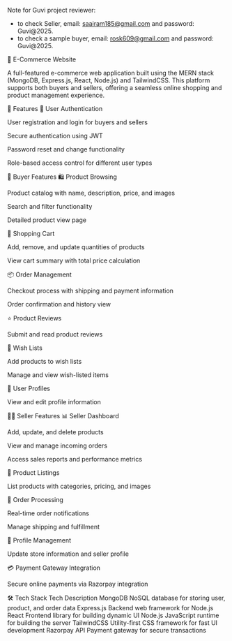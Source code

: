 Note for Guvi project reviewer:
  - to check Seller, email: saairam185@gmail.com and password: Guvi@2025.
  - to check a sample buyer, email: rosk609@gmail.com and password: Guvi@2025.

🛒 E-Commerce Website

A full-featured e-commerce web application built using the MERN stack (MongoDB, Express.js, React, Node.js) and TailwindCSS. This platform supports both buyers and sellers, offering a seamless online shopping and product management experience.

🚀 Features
🔐 User Authentication

User registration and login for buyers and sellers

Secure authentication using JWT

Password reset and change functionality

Role-based access control for different user types

👤 Buyer Features
🛍 Product Browsing

Product catalog with name, description, price, and images

Search and filter functionality

Detailed product view page

🛒 Shopping Cart

Add, remove, and update quantities of products

View cart summary with total price calculation

📦 Order Management

Checkout process with shipping and payment information

Order confirmation and history view

⭐ Product Reviews

Submit and read product reviews

💖 Wish Lists

Add products to wish lists

Manage and view wish-listed items

🧾 User Profiles

View and edit profile information

🧑‍💼 Seller Features
📊 Seller Dashboard

Add, update, and delete products

View and manage incoming orders

Access sales reports and performance metrics

🧾 Product Listings

List products with categories, pricing, and images

🚚 Order Processing

Real-time order notifications

Manage shipping and fulfillment

🏪 Profile Management

Update store information and seller profile

💳 Payment Gateway Integration

Secure online payments via Razorpay integration

🛠 Tech Stack
Tech	Description
MongoDB	NoSQL database for storing user, product, and order data
Express.js	Backend web framework for Node.js
React	Frontend library for building dynamic UI
Node.js	JavaScript runtime for building the server
TailwindCSS	Utility-first CSS framework for fast UI development
Razorpay API	Payment gateway for secure transactions

